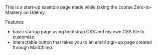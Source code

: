 This is a start-up example page made while taking the course Zero-to-Mastery on Udemy.

Features:

 - basic startup page using bootstrap CSS and my own CSS file to customize.
 - interactable button that takes you to an email sign-up page created through MailChimp.
